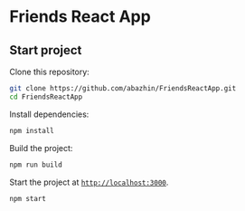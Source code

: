 # Friends React App

## Start project

Clone this repository:

```sh
git clone https://github.com/abazhin/FriendsReactApp.git
cd FriendsReactApp
```

Install dependencies:

```sh
npm install
```

Build the project:

```sh
npm run build
```

Start the project at [`http://localhost:3000`](http://localhost:3000).

```sh
npm start
```